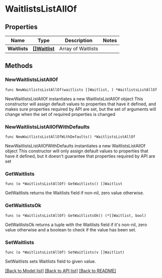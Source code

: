 # WaitlistsListAllOf

## Properties

Name | Type | Description | Notes
------------ | ------------- | ------------- | -------------
**Waitlists** | [**[]Waitlist**](Waitlist.md) | Array of Waitlists | 

## Methods

### NewWaitlistsListAllOf

`func NewWaitlistsListAllOf(waitlists []Waitlist, ) *WaitlistsListAllOf`

NewWaitlistsListAllOf instantiates a new WaitlistsListAllOf object
This constructor will assign default values to properties that have it defined,
and makes sure properties required by API are set, but the set of arguments
will change when the set of required properties is changed

### NewWaitlistsListAllOfWithDefaults

`func NewWaitlistsListAllOfWithDefaults() *WaitlistsListAllOf`

NewWaitlistsListAllOfWithDefaults instantiates a new WaitlistsListAllOf object
This constructor will only assign default values to properties that have it defined,
but it doesn't guarantee that properties required by API are set

### GetWaitlists

`func (o *WaitlistsListAllOf) GetWaitlists() []Waitlist`

GetWaitlists returns the Waitlists field if non-nil, zero value otherwise.

### GetWaitlistsOk

`func (o *WaitlistsListAllOf) GetWaitlistsOk() (*[]Waitlist, bool)`

GetWaitlistsOk returns a tuple with the Waitlists field if it's non-nil, zero value otherwise
and a boolean to check if the value has been set.

### SetWaitlists

`func (o *WaitlistsListAllOf) SetWaitlists(v []Waitlist)`

SetWaitlists sets Waitlists field to given value.



[[Back to Model list]](../../README.md#documentation-for-models) [[Back to API list]](../../README.md#documentation-for-api-endpoints) [[Back to README]](../../README.md)


